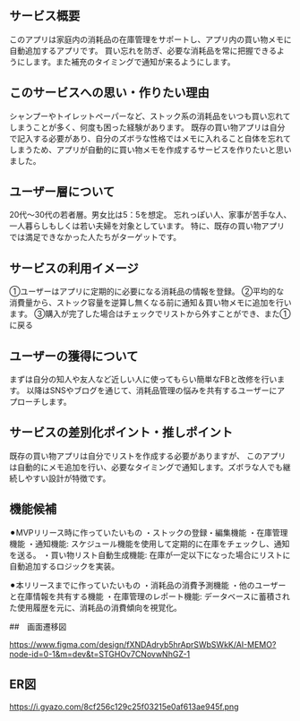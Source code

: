## サービス概要

このアプリは家庭内の消耗品の在庫管理をサポートし、アプリ内の買い物メモに自動追加するアプリです。
買い忘れを防ぎ、必要な消耗品を常に把握できるようにします。また補充のタイミングで通知が来るようにします。

## このサービスへの思い・作りたい理由

シャンプーやトイレットペーパーなど、ストック系の消耗品をいつも買い忘れてしまうことが多く、何度も困った経験があります。
既存の買い物アプリは自分で記入する必要があり、自分のズボラな性格ではメモに入れること自体を忘れてしまうため、アプリが自動的に買い物メモを作成するサービスを作りたいと思いました。

## ユーザー層について

20代〜30代の若者層。男女比は5：5を想定。
忘れっぽい人、家事が苦手な人、一人暮らしもしくは若い夫婦を対象としています。
特に、既存の買い物アプリでは満足できなかった人たちがターゲットです。

## サービスの利用イメージ

①ユーザーはアプリに定期的に必要になる消耗品の情報を登録。
②平均的な消費量から、ストック容量を逆算し無くなる前に通知＆買い物メモに追加を行います。
③購入が完了した場合はチェックでリストから外すことができ、また①に戻る

## ユーザーの獲得について

まずは自分の知人や友人など近しい人に使ってもらい簡単なFBと改修を行います。
以降はSNSやブログを通じて、消耗品管理の悩みを共有するユーザーにアプローチします。

## サービスの差別化ポイント・推しポイント

既存の買い物アプリは自分でリストを作成する必要がありますが、
このアプリは自動的にメモ追加を行い、必要なタイミングで通知します。ズボラな人でも継続しやすい設計が特徴です。

## 機能候補

⚫︎MVPリリース時に作っていたいもの
・ストックの登録・編集機能
・在庫管理機能
・通知機能: スケジュール機能を使用して定期的に在庫をチェックし、通知を送る。
・買い物リスト自動生成機能: 在庫が一定以下になった場合にリストに自動追加するロジックを実装。

⚫︎本リリースまでに作っていたいもの
・消耗品の消費予測機能
・他のユーザーと在庫情報を共有する機能
・在庫管理のレポート機能: データベースに蓄積された使用履歴を元に、消耗品の消費傾向を視覚化。

##　画面遷移図

https://www.figma.com/design/fXNDAdryb5hrAprSWbSWkK/AI-MEMO?node-id=0-1&m=dev&t=STGHOv7CNovwNhGZ-1

## ER図

https://i.gyazo.com/8cf256c129c25f03215e0af613ae945f.png